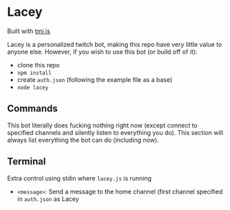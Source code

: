# Lacey
Built with [tmi.js](https://github.com/tmijs)

Lacey is a personalized twitch bot, making this repo have very little value to anyone else. However, if you wish to use this bot (or build off of it):
- clone this repo
- `npm install`
- create `auth.json` (following the example file as a base)
- `node lacey`

## Commands
This bot literally does fucking nothing right now (except connect to specified channels and silently listen to everything you do). This section will always list everything the bot can do (including now).

## Terminal
Extra control using stdin where `lacey.js` is running
- `<message>`: Send a message to the home channel (first channel specified in `auth.json` as Lacey

